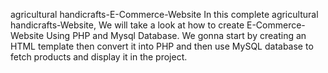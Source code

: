 agricultural handicrafts-E-Commerce-Website In this complete agricultural handicrafts-Website, We will take a look at how to create E-Commerce-Website Using PHP and Mysql Database. We gonna start by creating an HTML template then convert it into PHP and then use MySQL database to fetch products and display it in the project.
